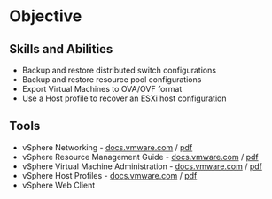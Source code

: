 # Objective 
## Skills and Abilities
* Backup and restore distributed switch configurations
* Backup and restore resource pool configurations
* Export Virtual Machines to OVA/OVF format
* Use a Host profile to recover an ESXi host configuration

## Tools
* vSphere Networking - [docs.vmware.com](https://docs.vmware.com/en/VMware-vSphere/6.0/com.vmware.vsphere.networking.doc/GUID-35B40B0B-0C13-43B2-BC85-18C9C91BE2D4.html) / [pdf](https://docs.vmware.com/en/VMware-vSphere/6.0/vsphere-esxi-vcenter-server-602-networking-guide.pdf)
* vSphere Resource Management Guide - [docs.vmware.com](https://docs.vmware.com/en/VMware-vSphere/6.0/com.vmware.vsphere.resmgmt.doc/GUID-98BD5A8A-260A-494F-BAAE-74781F5C4B87.html) / [pdf](https://docs.vmware.com/en/VMware-vSphere/6.0/vsphere-esxi-vcenter-server-601-resource-management-guide.pdf)
* vSphere Virtual Machine Administration - [docs.vmware.com](https://docs.vmware.com/en/VMware-vSphere/6.0/com.vmware.vsphere.vm_admin.doc/GUID-55238059-912E-411F-A0E9-A7A536972A91.html) / [pdf](https://docs.vmware.com/en/VMware-vSphere/6.0/vsphere-esxi-vcenter-server-601-virtual-machine-admin-guide.pdf)
* vSphere Host Profiles - [docs.vmware.com](https://docs.vmware.com/en/VMware-vSphere/6.0/com.vmware.vsphere.hostprofiles.doc/GUID-78BB234A-D735-4356-9CCF-19DD55DB8060.html) / [pdf](https://docs.vmware.com/en/VMware-vSphere/6.0/vsphere-esxi-vcenter-server-601-host-profiles-guide.pdf)
* vSphere Web Client